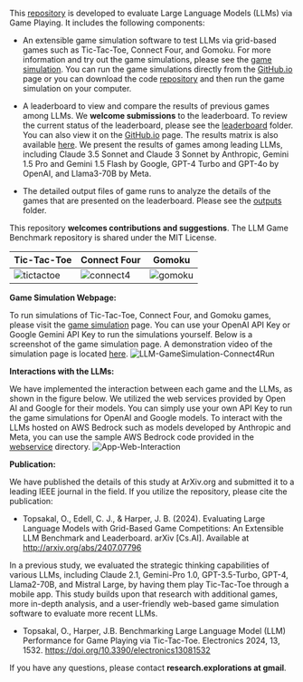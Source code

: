 This <a href="https://github.com/research-outcome/LLM-Game-Benchmark">repository</a> is developed to evaluate Large Language Models (LLMs) via Game Playing. It includes the following components:

- An extensible game simulation software to test LLMs via grid-based games such as Tic-Tac-Toe, Connect Four, and Gomoku. For more information and try out the game simulations, please see the <a href="game-simulation">game simulation</a>. You can run the game simulations directly from the <a target="_blank" href="https://research-outcome.github.io/LLM-Game-Benchmark/game-simulation/">GitHub.io</a> page or you can download the code <a href="https://github.com/research-outcome/LLM-Game-Benchmark">repository</a> and then run the game simulation on your computer.

- A leaderboard to view and compare the results of previous games among LLMs. We **welcome submissions** to the leaderboard. To review the current status of the leaderboard, please see the <a target="_blank" href="leaderboard">leaderboard</a> folder. You can also view it on the <a target="_blank" href="https://research-outcome.github.io/LLM-Game-Benchmark/leaderboard/">GitHub.io</a> page. The results matrix is also available <a target="_blank" href="https://research-outcome.github.io/LLM-Game-Benchmark/leaderboard/result-matrix.html">here</a>. We present the results of games among leading LLMs, including Claude 3.5 Sonnet and Claude 3 Sonnet by Anthropic, Gemini 1.5 Pro and Gemini 1.5 Flash by Google, GPT-4 Turbo and GPT-4o by OpenAI, and Llama3-70B by Meta.
  
- The detailed output files of game runs to analyze the details of the games that are presented on the leaderboard. Please see the <a target="_blank" href="outputs">outputs</a> folder.


This repository **welcomes contributions and suggestions**. The LLM Game Benchmark repository is shared under the MIT License.

| Tic-Tac-Toe  | Connect Four | Gomoku |
| ------------- | ------------- | ------------- |
| ![tictactoe](https://github.com/research-outcome/LLM-Game-Benchmark/assets/1295373/bceee748-f151-4854-a558-a07dde7ff6a3)  | ![connect4](https://github.com/research-outcome/LLM-Game-Benchmark/assets/1295373/42f19aca-7c54-4813-ae0d-58f21b233b5b)  | ![gomoku](https://github.com/research-outcome/LLM-Game-Benchmark/assets/129539668/dde5f13c-e881-443f-b744-f64334994f9d) |



**Game Simulation Webpage:**

To run simulations of Tic-Tac-Toe, Connect Four, and Gomoku games, please visit the <a href="game-simulation">game simulation</a> page. You can use your OpenAI API Key or Google Gemini API Key to run the simulations yourself. Below is a screenshot of the game simulation page. A demonstration video of the simulation page is located <a href="https://www.youtube.com/watch?v=nbfsGFnsu4s">here</a>. 
![LLM-GameSimulation-Connect4Run](https://github.com/research-outcome/LLM-Game-Benchmark/assets/129539668/1d300826-5298-48dd-85fd-afdf0b5be79c)


**Interactions with the LLMs:**

We have implemented the interaction between each game and the LLMs, as shown in the figure below. We utilized the web services provided by Open AI and Google for their models. You can simply use your own API Key to run the game simulations for OpenAI and Google models. To interact with the LLMs hosted on AWS Bedrock such as models developed by Anthropic and Meta, you can use the sample AWS Bedrock code provided in the <a href="webservice">webservice</a> directory.
![App-Web-Interaction](https://github.com/research-outcome/LLM-Game-Benchmark/assets/136174718/6999c68e-3a94-442e-9978-53ae57153e41)





**Publication:**

We have published the details of this study at ArXiv.org and submitted it to a leading IEEE journal in the field. If you utilize the repository, please cite the publication:

- Topsakal, O., Edell, C. J., & Harper, J. B. (2024). Evaluating Large Language Models with Grid-Based Game Competitions: An Extensible LLM Benchmark and Leaderboard. arXiv [Cs.AI]. Available at <a href="http://arxiv.org/abs/2407.07796">http://arxiv.org/abs/2407.07796</a>



In a previous study, we evaluated the strategic thinking capabilities of various LLMs, including Claude 2.1, Gemini-Pro 1.0, GPT-3.5-Turbo, GPT-4, Llama2-70B, and Mistral Large, by having them play Tic-Tac-Toe through a mobile app. This study builds upon that research with additional games, more in-depth analysis, and a user-friendly web-based game simulation software to evaluate more recent LLMs. 

- Topsakal, O., Harper, J.B. Benchmarking Large Language Model (LLM) Performance for Game Playing via Tic-Tac-Toe. Electronics 2024, 13, 1532. <a href="https://doi.org/10.3390/electronics13081532">https://doi.org/10.3390/electronics13081532</a>

If you have any questions, please contact **research.explorations at gmail**.
